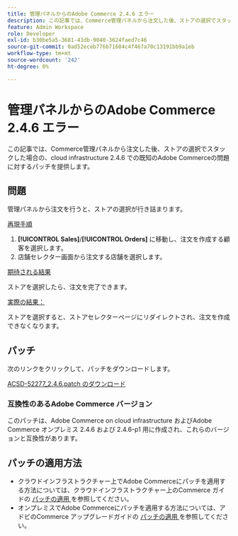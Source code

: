 ```yaml
---
title: 管理パネルからのAdobe Commerce 2.4.6 エラー
description: この記事では、Commerce管理パネルから注文した後、ストアの選択でスタックした場合の、cloud infrastructure 2.4.6 での既知のAdobe Commerceの問題に対するパッチを提供します。
feature: Admin Workspace
role: Developer
exl-id: b30be5a5-3681-41db-9040-3624faed7c46
source-git-commit: 0ad52eceb776b71604c4f467a70c13191bb9a1eb
workflow-type: tm+mt
source-wordcount: '242'
ht-degree: 0%

---
```


# 管理パネルからのAdobe Commerce 2.4.6 エラー

この記事では、Commerce管理パネルから注文した後、ストアの選択でスタックした場合の、cloud infrastructure 2.4.6 での既知のAdobe Commerceの問題に対するパッチを提供します。

## 問題

管理パネルから注文を行うと、ストアの選択が行き詰まります。

<u> 再現手順 </u>

1. **[!UICONTROL Sales]**/**[!UICONTROL Orders]** に移動し、注文を作成する顧客を選択します。
2. 店舗セレクター画面から注文する店舗を選択します。

<u> 期待される結果 </u>

ストアを選択したら、注文を完了できます。

<u> 実際の結果：</u>

ストアを選択すると、ストアセレクターページにリダイレクトされ、注文を作成できなくなります。

## パッチ

次のリンクをクリックして、パッチをダウンロードします。

[ACSD-52277_2.4.6.patch のダウンロード](assets/ACSD-52277_2.4.6.patch.zip)

### 互換性のあるAdobe Commerce バージョン

このパッチは、Adobe Commerce on cloud infrastructure およびAdobe Commerce オンプレミス 2.4.6 および 2.4.6-p1 用に作成され、これらのバージョンと互換性があります。

## パッチの適用方法

* クラウドインフラストラクチャー上でAdobe Commerceにパッチを適用する方法については、クラウドインフラストラクチャー上のCommerce ガイドの [ パッチの適用 ](/docs/commerce-cloud-service/user-guide/develop/upgrade/apply-patches.html) を参照してください。
* オンプレミスでAdobe Commerceにパッチを適用する方法については、アドビのCommerce アップグレードガイドの [ パッチの適用 ](/docs/commerce-operations/upgrade-guide/patches/apply.html?lang=en#composer) を参照してください。
